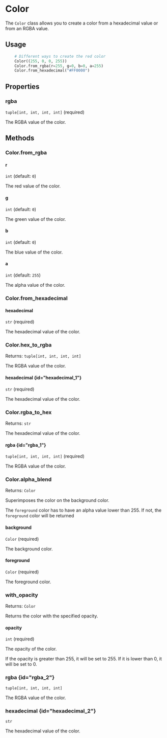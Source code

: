 # Color

The `Color` class allows you to create a color from a hexadecimal value or from an RGBA value.

## Usage

```python
    # Different ways to create the red color
    Color((255, 0, 0, 255))
    Color.from_rgba(r=255, g=0, b=0, a=255)
    Color.from_hexadecimal("#FF0000")
```

## Properties

### rgba

```tuple[int, int, int, int]``` (required)

The RGBA value of the color.

## Methods

### Color.from_rgba

#### r

```int``` (default: ```0```)

The red value of the color.

#### g

```int``` (default: ```0```)

The green value of the color.

#### b

```int``` (default: ```0```)

The blue value of the color.

#### a

```int``` (default: ```255```)

The alpha value of the color.

### Color.from_hexadecimal

#### hexadecimal

```str``` (required)

The hexadecimal value of the color.

### Color.hex_to_rgba

Returns: ```tuple[int, int, int, int]```

The RGBA value of the color.

#### hexadecimal {id="hexadecimal_1"}

```str``` (required)

The hexadecimal value of the color.

### Color.rgba_to_hex

Returns: ```str```

The hexadecimal value of the color.

#### rgba {id="rgba_1"}

```tuple[int, int, int, int]``` (required)

The RGBA value of the color.

### Color.alpha_blend

Returns: ```Color```

Superimposes the color on the background color.

<tip>
    The <code>foreground</code> color has to have an alpha value lower than 255. If not, the <code>foreground</code> color will be returned
</tip>

#### background

```Color``` (required)

The background color.

#### foreground

```Color``` (required)

The foreground color.

### with_opacity

Returns: ```Color```

Returns the color with the specified opacity.

#### opacity

```int``` (required)

The opacity of the color.

If the opacity is greater than 255, it will be set to 255. If it is lower than 0, it will be set to 0.

### rgba {id="rgba_2"}

```tuple[int, int, int, int]```

The RGBA value of the color.

### hexadecimal {id="hexadecimal_2"}

```str```

The hexadecimal value of the color.
